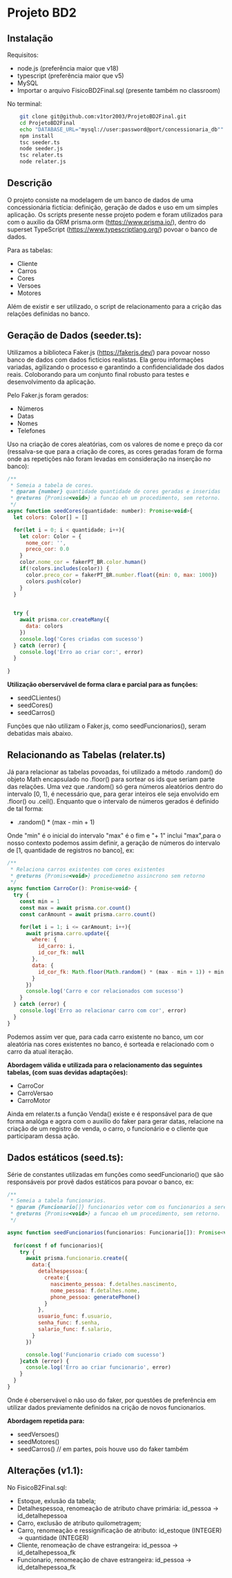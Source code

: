 
# Projeto BD2

Instalação
-
Requisitos:
* node.js (preferência maior que v18)
* typescript (preferência maior que v5)
* MySQL
* Importar o arquivo FisicoBD2Final.sql (presente também no classroom)

No terminal:
```bash
    git clone git@github.com:v1tor2003/ProjetoBD2Final.git
    cd ProjetoBD2Final
    echo "DATABASE_URL="mysql://user:password@port/concessionaria_db"" .env
    npm install
    tsc seeder.ts
    node seeder.js
    tsc relater.ts
    node relater.js
```

Descrição
-
O projeto consiste na modelagem de um banco de dados de uma concessionária fictícia: definição, geração de dados e uso em um simples aplicação. Os scripts presente nesse projeto podem e foram utilizados para com o auxilio da ORM prisma.orm (https://www.prisma.io/), dentro do superset TypeScript (https://www.typescriptlang.org/) povoar o banco de dados. 

Para as tabelas:
 * Cliente
 * Carros
 * Cores
 * Versoes
 * Motores

Além de existir e ser utilizado, o script de relacionamento para a crição das relações definidas no banco. 

Geração de Dados (seeder.ts):
- 
Utilizamos a biblioteca Faker.js (https://fakerjs.dev/) para povoar nosso banco de dados com dados fictícios realistas. Ela gerou informações variadas, agilizando o processo e garantindo a confidencialidade dos dados reais. Coloborando para um conjunto final robusto para testes e desenvolvimento da aplicação.

Pelo Faker.js foram gerados:
 * Números 
 * Datas
 * Nomes 
 * Telefones 

Uso na criação de cores aleatórias, com os valores de nome e preço da cor (ressalva-se que para a criação de cores, as cores geradas foram de forma onde as repetições não foram levadas em consideração na inserção no banco):
```javascript
/**
 * Semeia a tabela de cores.
 * @param {number} quantidade quantidade de cores geradas e inseridas
 * @returns {Promise<void>} a funcao eh um procedimento, sem retorno.
 */
async function seedCores(quantidade: number): Promise<void>{
  let colors: Color[] = []

  for(let i = 0; i < quantidade; i++){
    let color: Color = {
      nome_cor: '',
      preco_cor: 0.0
    }
    color.nome_cor = fakerPT_BR.color.human()
    if(!colors.includes(color)) {
      color.preco_cor = fakerPT_BR.number.float({min: 0, max: 1000})
      colors.push(color)
    }
  }

  
  try {
    await prisma.cor.createMany({
      data: colors
    })
    console.log('Cores criadas com sucesso')
  } catch (error) {
    console.log('Erro ao criar cor:', error)
  }
  
}

```
**Utilização oberservável de forma clara e parcial para as funções:**

* seedCLientes()
* seedCores()
* seedCarros()

Funções que não utilizam o Faker.js, como seedFuncionarios(), seram debatidas mais abaixo.

Relacionando as Tabelas (relater.ts)
-
Já para relacionar as tabelas povoadas, foi utilizado a método .random() do objeto Math encapsulado no .floor() para sortear os ids que seriam parte das relações. Uma vez que .random() só gera números aleatórios dentro do intervalo [0, 1), é necessário que, para gerar inteiros ele seja envolvido em .floor() ou .ceil(). Enquanto que o intervalo de números gerados é definido de tal forma:

 - .random() * (max - min + 1) 

Onde "min" é o inicial do intervalo "max" é o fim e "+ 1" inclui "max",para o nosso contexto podemos assim definir, a geração de números do intervalo de [1, quantidade de registros no banco],  ex:

```javascript 
/**
 * Relaciona carros existentes com cores existentes
 * @returns {Promise<void>} procediemetno assincrono sem retorno
 */
async function CarroCor(): Promise<void> {
  try {
    const min = 1
    const max = await prisma.cor.count()
    const carAmount = await prisma.carro.count()

    for(let i = 1; i <= carAmount; i++){
      await prisma.carro.update({
        where: {
          id_carro: i,
          id_cor_fk: null
        },
        data: {
          id_cor_fk: Math.floor(Math.random() * (max - min + 1)) + min
        }
      })
      console.log('Carro e cor relacionados com sucesso')
    }
  } catch (error) {
    console.log('Erro ao relacionar carro com cor', error)
  }
}
``` 

Podemos assim ver que, para cada carro existente no banco, um cor aleatória nas cores existentes no banco, é sorteada e relacionado com o carro da atual iteração. 

**Abordagem válida e utilizada para o relacionamento das seguintes tabelas, (com suas devidas adaptações):**

* CarroCor
* CarroVersao
* CarroMotor

Ainda em relater.ts a função Venda() existe e é responsável para de que forma analóga e agora com o auxilio do faker para gerar datas, relacione na criação de um registro de venda, o carro, o funcionário e o cliente que participaram dessa ação.


Dados estáticos (seed.ts):
-
Série de constantes utilizadas em funções como seedFuncionario() que são responsáveis por provê dados estáticos para povoar o banco, ex:
```javascript
/**
 * Semeia a tabela funcionarios.
 * @param {Funcionario[]} funcionarios vetor com os funcionarios a serem inseridos
 * @returns {Promise<void>} a funcao eh um procedimento, sem retorno.
 */

async function seedFuncionarios(funcionarios: Funcionario[]): Promise<void>{
  
  for(const f of funcionarios){
    try {  
      await prisma.funcionario.create({
        data:{
          detalhespessoa:{
            create:{
              nascimento_pessoa: f.detalhes.nascimento,
              nome_pessoa: f.detalhes.nome,
              phone_pessoa: generatePhone()
            }
          },
          usuario_func: f.usuario,
          senha_func: f.senha,
          salario_func: f.salario,
        }
      })

      console.log('Funcionario criado com sucesso')
    }catch (error) {
      console.log('Erro ao criar funcionario', error)
    }
  } 
}

```

Onde é oberservável o não uso do faker, por questões de preferência em utilizar dados previamente definidos na crição de novos funcionarios.

**Abordagem repetida para:**
 * seedVersoes()
 * seedMotores()
 * seedCarros() // em partes, pois houve uso do faker também


Alterações (v1.1):
-
No FisicoB2Final.sql:

* Estoque, exlusão da tabela;
* Detalhespessoa, renomeação de atributo chave primária: id_pessoa -> id_detalhepessoa
* Carro, exclusão de atributo quilometragem;
* Carro, renomeação e ressignificação de atributo: id_estoque (INTEGER) -> quantidade (INTEGER)
* Cliente, renomeação de chave estrangeira: id_pessoa -> id_detalhepessoa_fk
* Funcionario, renomeação de chave estrangeira: id_pessoa -> id_detalhepessoa_fk

